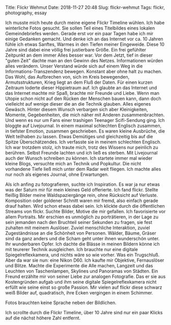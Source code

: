 Title: Flickr Wehmut
Date: 2018-11-27 20:48
Slug: flickr-wehmut
Tags: flickr, photography, essay


Ich musste mich heute durch meine eigene Flickr Timeline wühlen. Ich habe winterliche Fotos gesucht. Sie sollen Teil eines Titelbildes eines lokalen Gemeindebriefes werden. Gerade erst vor ein paar Tagen habe ich mir einige Gedanken gemacht. Und denke ich an das Internet vor ca. 10 Jahren fühle ich etwas Sanftes, Warmes in den Tiefen meiner Eingeweide. Diese 10 Jahre sind dabei eine völlig frei justierbare Größe. Ein frei gefühlter Zeitpunkt an dem immer Alles besser war. Vor dem Jetzt, tief in dieser "guten Zeit" dachte man an den Gewinn des Netzes. Informationen würden alles verändern. Unser Verstand würde sich auf einem Weg in die Informations-Transzendenz bewegen. Konstant aber ohne halt zu machen. Das Wohl, das Aufbrechen von, sich im Kreis bewegenden, Armutsstrukturen, Krieg liegt an dem Fluß der Daten. Für einen kurzen Zeitraum loderte dieser Hippietraum auf. Ich glaubte an das Internet und das Internet machte mir Spaß, brachte mir Freunde und Liebe. Wenn man Utopie schon nicht auf den Rücken der Menschen bauen kann, dann doch vielleicht auf wenige dieser die an die Technik glauben. Alles eigenes Gewäsch. Hinter diesem Wunsch verbargen sich aber Kleinigkeiten, Momente, Gegebenheiten, die mich näher mit Anderen zusammenbrachten. Und wenn es nur um Fans einer trashigen Teenager Scifi-Sendung ging. Ich bloggte auf Livejournal. In einem maximal schlechten Englisch zusammen, in tiefster Emotion, zusammen geschrieben. Es waren kleine Ausbrüche, die Welt teilhaben zu lassen. Etwas Demütiges und gleichzeitig bis auf die Spitze Überschätzendes. Ich verfasste sie in meinem schlechten Englisch. Ich war trotzdem stolz, ich traute mich, trotz des Wissens nur peinlich zu berühren. Selbst Freunde lachten und ich ließ es sterben. Mit Livejournal auch der Wunsch schreiben zu können. Ich startete immer mal wieder kleine Blogs, versuchte mich an Technik und Popkultur. Die nicht vorhandene Tiefe ließ mich unter dem Radar weit fliegen. Ich machte alles nur noch als eigenes Journal, ohne Erwartungen.

Als ich anfing zu fotografieren, suchte ich Inspiration. Es war ja nur etwas was der Saturn mir für mein kleines Geld offerierte. Ich fand flickr. Stellte fleißig Bilder meine Waldspaziergänge rein, ohne Rücksicht auf Verluste. Komposition oder goldener Schnitt waren mir fremd, also einfach gerade drauf halten. Wird schon etwas dabei sein. Ich klickte durch die öffentlichen Streams von flickr. Suchte Bilder, Motive die mir gefallen. Ich favorisierte vor allem Portraits. Mir erschien es unmöglich zu porträtieren, in der Lage zu sein jemanden nach den Bruchteil seiner Sekunden zu fragen, sie fest zuhalten mit meinem Auslöser. Zuviel menschliche Interaktion, zuviel Zugeständnisse an die Schönheit von Personen. Wälder, Bäume, Gräser sind da ganz anders und die Scham geht unter ihnen wunderschön unter. Ihr wunderbaren Opfer. Ich dachte die Blässe in meinen Bildern könne ich mit teurerer Technik ausgleichen. Ich brauchte nur eine digitale Spiegelreflexkamera, und nichts wäre so wie vorher. Was ein Trugschluß. Aber da war sie nun: eine Nikon D60. Ich kaufte mir Objektive, Fernauslöser und Blitze. Machte die Experimente die Alle machen, Langzeit und das Leuchten von Taschenlampen, Skylines und Panoramas von Städten. Ein Freund erzählte mir von seiner Liebe zur analogen Fotografie. Das er sie aus Kostengründen aufgab und ihm seine digitale Spiegelreflexkamera nicht erfüllt wie seine einst so große Passion. Mir vielen auf flickr diese schwarz weiß Bilder auf, quadratisch, ihre Ecken vergingen in einem Schimmer. 

Fotos brauchten keine Sprache neben der Bildlichen.

Ich scrollte durch die Flickr Timeline, über 10 Jahre sind nur ein paar Klicks auf die nächst höhere Zahl entfernt.
